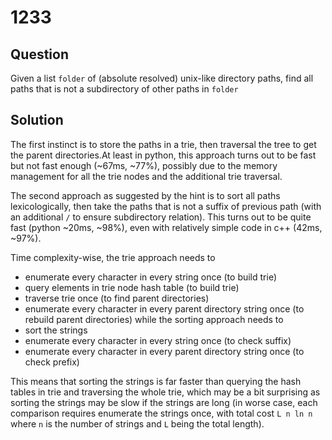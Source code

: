 # 1233

## Question

Given a list `folder` of (absolute resolved) unix-like directory paths, find all paths that is not a subdirectory of other paths in `folder`

## Solution

The first instinct is to store the paths in a trie, then traversal the tree to get the parent directories.At least in python, this approach turns out to be fast but not fast enough (~67ms, ~77%), possibly due to the memory management for all the trie nodes and the additional trie traversal.

The second approach as suggested by the hint is to sort all paths lexicologically, then take the paths that is not a suffix of previous path (with an additional `/` to ensure subdirectory relation). This turns out to be quite fast (python ~20ms, ~98%), even with relatively simple code in c++ (42ms, ~97%).

Time complexity-wise, the trie approach needs to
* enumerate every character in every string once (to build trie)
* query elements in trie node hash table (to build trie)
* traverse trie once (to find parent directories)
* enumerate every character in every parent directory string once (to rebuild parent directories)
while the sorting approach needs to
* sort the strings
* enumerate every character in every string once (to check suffix)
* enumerate every character in every parent directory string once (to check prefix)

This means that sorting the strings is far faster than querying the hash tables in trie and traversing the whole trie, which may be a bit surprising as sorting the strings may be slow if the strings are long (in worse case, each comparison requires enumerate the strings once, with total cost `L n ln n` where `n` is the number of strings and `L` being the total length).


